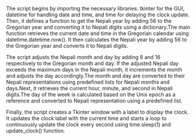 The script begins by importing the necessary libraries: tkinter for the GUI, datetime for handling date and time, and time for delaying the clock update. Then, it defines a function to get the Nepali year by adding 56 to the Gregorian year and converting it to Nepali digits using a dictionary.The main function retrieves the current date and time in the Gregorian calendar using datetime.datetime.now(). It then calculates the Nepali year by adding 56 to the Gregorian year and converts it to Nepali digits.

The script adjusts the Nepali month and day by adding 8 and 16 respectively to the Gregorian month and day. If the adjusted Nepali day exceeds the maximum days in the Nepali month, it increments the month and adjusts the day accordingly.The month and day are converted to their Nepali representations using predefined lists for Nepali months and days.Next, it retrieves the current hour, minute, and second in Nepali digits.The day of the week is calculated based on the Unix epoch as a reference and converted to Nepali representation using a predefined list.

Finally, the script creates a Tkinter window with a label to display the clock. It updates the clock label with the current time and starts a loop to continuously update the clock every second using time.sleep(1) and update_clock() function.
 
